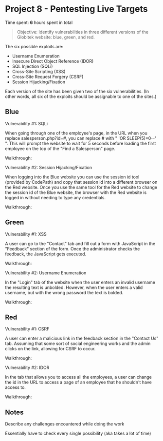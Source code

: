 # Project 8 - Pentesting Live Targets

Time spent: **6** hours spent in total

> Objective: Identify vulnerabilities in three different versions of the Globitek website: blue, green, and red.

The six possible exploits are:
* Username Enumeration
* Insecure Direct Object Reference (IDOR)
* SQL Injection (SQLi)
* Cross-Site Scripting (XSS)
* Cross-Site Request Forgery (CSRF)
* Session Hijacking/Fixation

Each version of the site has been given two of the six vulnerabilities. (In other words, all six of the exploits should be assignable to one of the sites.)

## Blue

Vulnerability #1: SQLi

When going through one of the employee's page, in the URL when you replace salesperson.php?id=#, you can replace # with " 'OR SLEEP(5)=0--' ". This will prompt the website to wait for 5 seconds before loading the first employee on the top of the "Find a Salesperson" page.

Walkthrough: 

Vulnerability #2: Session Hijacking/Fixation

When logging into the Blue website you can use the session id tool (provided by CodePath) and copy that session id into a different browser on the Red website. Once you use the same tool for the Red website to change the session id of the Blue website, the browser with the Red website is logged in without needing to type any credentials.

Walkthrough:

## Green

Vulnerability #1: XSS

A user can go to the "Contact" tab and fill out a form with JavaScript in the "Feedback" section of the form. Once the administrator checks the feedback, the JavaScript gets executed.

Walkthrough:

Vulnerability #2: Username Enumeration

In the "Login" tab of the website when the user enters an invalid username the resulting text is unbolded. However, when the user enters a valid username, but with the wrong password the text is bolded.

Walkthrough:

## Red

Vulnerability #1: CSRF

A user can enter a malicious link in the feedback section in the "Contact Us" tab. Assuming that some sort of social engineering works and the admin clicks on the link, allowing for CSRF to occur.

Walkthrough:

Vulnerability #2: IDOR

In the tab that allows you to access all the employees, a user can change the id in the URL to access a page of an employee that he shouldn't have access to.

Walkthrough:

## Notes

Describe any challenges encountered while doing the work

Essentially have to check every single possibility (aka takes a lot of time)
